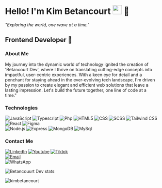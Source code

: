 <!--
**BetancourtDev/BetancourtDev** is a ✨ _special_ ✨ repository because its `README.md` (this file) appears on your GitHub profile. -->

<h1>Hello! I'm Kim Betancourt <img src="https://raw.githubusercontent.com/iampavangandhi/iampavangandhi/master/gifs/Hi.gif" width="30px"> 🚀</h1>
<cite> "Exploring the world, one wave at a time." </cite>
<h2>Frontend Developer 🎨</h2>

### About Me
My journey into the dynamic world of technology ignited the creation of 'Betancourt Dev', where I thrive on translating cutting-edge concepts into impactful, user-centric experiences. With a keen eye for detail and a penchant for staying ahead in the ever-evolving tech landscape, I'm driven by my passion to create elegant and efficient web solutions that leave a lasting impression. Let's build the future together, one line of code at a time."

### Technologies
  ![JavaScript](https://img.shields.io/badge/-JavaScript-333333?style=flat&logo=javascript)
  ![Typescript](https://img.shields.io/badge/-Typescript-333333?style=flat&logo=typescript)
  ![Php](https://img.shields.io/badge/-PHP-333333?style=flat&logo=php)
  ![HTML5](https://img.shields.io/badge/-HTML5-333333?style=flat&logo=HTML5)
  ![CSS](https://img.shields.io/badge/-CSS-333333?style=flat&logo=CSS3&logoColor=1572B6)
  ![SCSS](https://img.shields.io/badge/-SCSS-333333?style=flat&logo=SASS&logoColor=CE6B9E)
  ![Tailwind CSS](https://img.shields.io/badge/-Tailwind-333333?style=flat&logo=tailwindcss)
  ![React](https://img.shields.io/badge/-React-333333?style=flat&logo=react)
  ![Figma](https://img.shields.io/badge/-Figma-333333?style=flat&logo=figma)
  <br/>
  ![Node.js](https://img.shields.io/badge/-Node.js-333333?style=flat&logo=node.js)
  ![Express](https://img.shields.io/badge/-Express-333333?style=flat&logo=express)
  ![MongoDB](https://img.shields.io/badge/-MongoDB-333333?style=flat&logo=MongoDB)
  ![MySql](https://img.shields.io/badge/-MySQL-333333?style=flat&logo=mysql)


### Contact Me
<a href="https://www.linkedin.com/in/kimberlyn-betancourt-06ba42ba/"><img alt="LinkedIn" src="https://img.shields.io/badge/LinkedIn-Kimberlyn%20Betancourt-blue?style=flat-square&logo=linkedin"></a>
<a href="https://www.youtube.com/channel/UCowY7WjxZ_h7A2S3AsGP6tA"><img alt="Youtube" src="https://img.shields.io/badge/Youtube-Betancourt%20Dev-blue?style=flat-square&logo=youtube"></a>
<a href="#"><img alt="Tiktok" src="https://img.shields.io/badge/Kim Betancourt-blue?style=flat-square&logo=tiktok"></a>  
<a href="thebetancourtdev@gmail.com"><img alt="Email" src="https://img.shields.io/badge/Gmail-thebetancourtdev@gmail.com-blue?style=flat-square&logo=gmail"></a>  
[<img alt="WhatsApp" src="https://img.shields.io/badge/WhatsApp-Click_here-green?style=flat-square&logo=whatsapp">](https://wa.me/message/QGHZSFPLSP4ZD1)


![Betancouurt Dev stats](https://github-readme-stats.vercel.app/api?username=betancourtdev&theme=merko&show_icons=true)


<p align="left"> <img src="https://komarev.com/ghpvc/?username=betancourtdev069&label=Profile%20views&color=0e75b6&style=flat" alt="kimbetancourt" /> </p>
